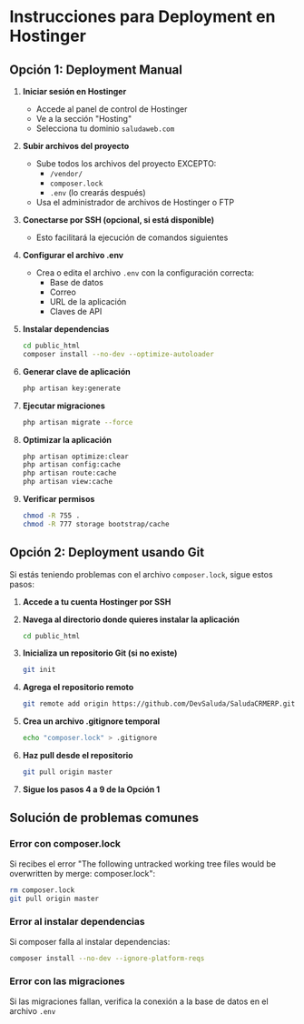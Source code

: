 # Instrucciones para Deployment en Hostinger

## Opción 1: Deployment Manual

1. **Iniciar sesión en Hostinger**
   - Accede al panel de control de Hostinger
   - Ve a la sección "Hosting"
   - Selecciona tu dominio `saludaweb.com`

2. **Subir archivos del proyecto**
   - Sube todos los archivos del proyecto EXCEPTO:
     - `/vendor/`
     - `composer.lock`
     - `.env` (lo crearás después)
   - Usa el administrador de archivos de Hostinger o FTP

3. **Conectarse por SSH (opcional, si está disponible)**
   - Esto facilitará la ejecución de comandos siguientes

4. **Configurar el archivo .env**
   - Crea o edita el archivo `.env` con la configuración correcta:
     - Base de datos
     - Correo
     - URL de la aplicación
     - Claves de API

5. **Instalar dependencias**
   ```bash
   cd public_html
   composer install --no-dev --optimize-autoloader
   ```

6. **Generar clave de aplicación**
   ```bash
   php artisan key:generate
   ```

7. **Ejecutar migraciones**
   ```bash
   php artisan migrate --force
   ```

8. **Optimizar la aplicación**
   ```bash
   php artisan optimize:clear
   php artisan config:cache
   php artisan route:cache
   php artisan view:cache
   ```

9. **Verificar permisos**
   ```bash
   chmod -R 755 .
   chmod -R 777 storage bootstrap/cache
   ```

## Opción 2: Deployment usando Git

Si estás teniendo problemas con el archivo `composer.lock`, sigue estos pasos:

1. **Accede a tu cuenta Hostinger por SSH**

2. **Navega al directorio donde quieres instalar la aplicación**
   ```bash
   cd public_html
   ```

3. **Inicializa un repositorio Git (si no existe)**
   ```bash
   git init
   ```

4. **Agrega el repositorio remoto**
   ```bash
   git remote add origin https://github.com/DevSaluda/SaludaCRMERP.git
   ```

5. **Crea un archivo .gitignore temporal**
   ```bash
   echo "composer.lock" > .gitignore
   ```

6. **Haz pull desde el repositorio**
   ```bash
   git pull origin master
   ```

7. **Sigue los pasos 4 a 9 de la Opción 1**

## Solución de problemas comunes

### Error con composer.lock
Si recibes el error "The following untracked working tree files would be overwritten by merge: composer.lock":

```bash
rm composer.lock
git pull origin master
```

### Error al instalar dependencias
Si composer falla al instalar dependencias:

```bash
composer install --no-dev --ignore-platform-reqs
```

### Error con las migraciones
Si las migraciones fallan, verifica la conexión a la base de datos en el archivo `.env` 